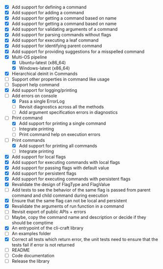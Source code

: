 - [X] Add support for defining a command
- [X] Add support for adding a command
- [X] Add support for getting a command based on name
- [X] Add support for getting a command based on name
- [X] Add support for validating arguments of a command
- [X] Add support for parsing commands without flags
- [X] Add support for executing a leaf command
- [X] Add support for identifying parent command
- [X] Add support for providing suggestions for a misspelled command
- [X] Multi-OS pipeline
    - [X] Ubuntu-latest (x86_64)
    - [X] Windows-latest (x86_64)
- [X] Hierarchical deinit in Commands
- [ ] Support other properties in command like usage
- [ ] Support help command
- [X] Add support for logging/printing
- [ ] Add errors on console 
    - [X] Pass a single ErrorLog
    - [ ] Revisit diagnostics across all the methods
    - [ ] Add argument specification errors in diagnostics
- [ ] Print command
    - [X] Add support for printing a single command
    - [ ] Integrate printing
    - [ ] Print command help on execution errors
- [ ] Print commands
    - [X] Add support for printing all commands
    - [ ] Integrate printing
- [X] Add support for local flags
- [X] Add support for executing commands with local flags
- [X] Add support for passing flags with default value
- [X] Add support for persistent flags
- [X] Add support for executing commands with persistent flags
- [X] Revalidate the design of FlagType and FlagValue
- [ ] Add tests to see the behavior of the same flag is passed from parent command and child command during execution
- [X] Ensure that the same flag can not be local and persistent
- [X] Revalidate the arguments of run function in a command
- [ ] Revisit export of public APIs + errors
- [ ] Maybe, copy the command name and description or decide if they should be comptime
- [X] An entrypoint of the cli-craft library
- [ ] An examples folder
- [X] Correct all tests which return error, the unit tests need to ensure that the tests fail if error is not returned
- [ ] README
- [ ] Code documentation
- [ ] Release the library